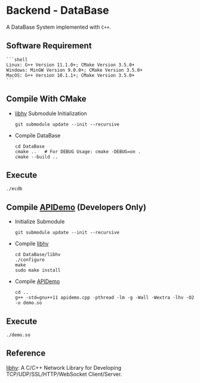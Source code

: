 # Backend - DataBase

A DataBase System implemented with `C++`.

## Software Requirement

    ```shell
    Linux: G++ Version 11.1.0+; CMake Version 3.5.0+
    Windows: MinGW Version 9.0.0+; CMake Version 3.5.0+
    MacOS: G++ Version 10.1.1+; CMake Version 3.5.0+
    ```

## Compile With CMake

- [libhv](https://github.com/ithewei/libhv) Submodule Initialization

    ```shell
    git submodule update --init --recursive
    ```

- Compile DataBase

    ```shell
    cd DataBase
    cmake ..   # For DEBUG Usage: cmake -DEBUG=on .
    cmake --build ..
    ```

## Execute

```shell
./ecdb
```

## Compile [APIDemo](apidemo.cpp) (Developers Only)

- Initialize Submodule

    ```shell
    git submodule update --init --recursive
    ```

- Compile [libhv](https://github.com/ithewei/libhv)

    ```shell
    cd DataBase/libhv
    ./configure
    make
    sudo make install
    ```

- Compile [APIDemo](apidemo.cpp)

    ```shell
    cd ..
    g++ -std=gnu++11 apidemo.cpp -pthread -lm -g -Wall -Wextra -lhv -O2 -o demo.so
    ```

## Execute

```shell
./demo.so
```

## Reference
[libhv](https://github.com/ithewei/libhv): A C/C++ Network Library for Developing TCP/UDP/SSL/HTTP/WebSocket Client/Server.
